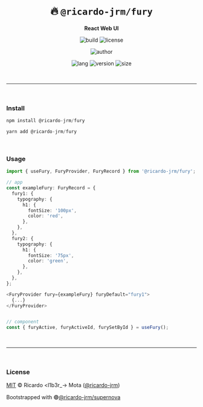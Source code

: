 <div align="center">

# 🔥 `@ricardo-jrm/fury`

<b>React Web UI</b>

![build](https://img.shields.io/github/workflow/status/ricardo-jrm/fury/Continuous%20Integration?style=for-the-badge)
![license](https://img.shields.io/github/license/ricardo-jrm/fury?style=for-the-badge)

![author](<https://img.shields.io/badge/Author-Ricardo%20%3Cl1b3r__--%3E%20Mota%20(%40ricardo--jrm)-orange?style=for-the-badge>)

![lang](https://img.shields.io/github/languages/top/ricardo-jrm/fury?style=for-the-badge)
![version](https://img.shields.io/npm/v/@ricardo-jrm/fury?style=for-the-badge)
![size](https://img.shields.io/bundlephobia/min/@ricardo-jrm/fury?style=for-the-badge)

</div>

<br />

---

<br />

### <b>Install</b>

```ts
npm install @ricardo-jrm/fury

yarn add @ricardo-jrm/fury
```

<br />

### <b>Usage</b>

```ts
import { useFury, FuryProvider, FuryRecord } from '@ricardo-jrm/fury';

// app
const exampleFury: FuryRecord = {
  fury1: {
    typography: {
      h1: {
        fontSize: '100px',
        color: 'red',
      },
    },
  },
  fury2: {
    typography: {
      h1: {
        fontSize: '75px',
        color: 'green',
      },
    },
  },
};

<FuryProvider fury={exampleFury} furyDefault="fury1">
  {...}
</FuryProvider>


// component
const { furyActive, furyActiveId, furySetById } = useFury();
```

<br />

---

<br />

### <b>License</b>

[MIT](https://github.com/ricardo-jrm/fury/blob/main/LICENSE) © Ricardo <l1b3r\_-> Mota ([@ricardo-jrm](https://github.com/ricardo-jrm))

Bootstrapped with 🟣[@ricardo-jrm/supernova](https://github.com/ricardo-jrm/supernova)

<br />
